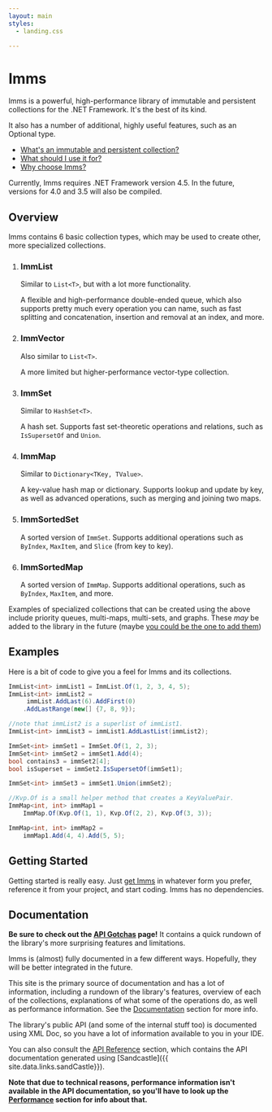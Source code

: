 ```yaml
---
layout: main
styles:
  - landing.css

---
```


# Imms
Imms is a powerful, high-performance library of immutable and persistent collections for the .NET Framework. It's the best of its kind.

It also has a number of additional, highly useful features, such as an Optional type.

* [What's an immutable and persistent collection?](/pages/immutable)
* [What should I use it for?](/pages/immutableUses)
* [Why choose Imms?](/pages/features)

Currently, Imms requires .NET Framework version 4.5. In the future, versions for 4.0 and 3.5 will also be compiled.

## Overview
Imms contains 6 basic collection types, which may be used to create other, more specialized collections.

1. ### ImmList
    Similar to `List<T>`, but with a lot more functionality.

	A flexible and high-performance double-ended queue, which also supports pretty much every operation you can name, such as fast splitting and concatenation, insertion and removal at an index, and more.

2. ### ImmVector
    Also similar to `List<T>`.

    A more limited but higher-performance vector-type collection.

3. ### ImmSet
	Similar to `HashSet<T>`.

    A hash set. Supports fast set-theoretic operations and relations, such as `IsSupersetOf` and `Union`.

4. ### ImmMap
	Similar to `Dictionary<TKey, TValue>`.

    A key-value hash map or dictionary. Supports lookup and update by key, as well as advanced operations, such as merging and joining two maps.

5. ### ImmSortedSet
	A sorted version of `ImmSet`. Supports additional operations such as `ByIndex`, `MaxItem`, and `Slice` (from key to key).

6. ### ImmSortedMap
	A sorted version of `ImmMap`. Supports additional operations, such as `ByIndex`, `MaxItem`, and more.

Examples of specialized collections that can be created using the above include priority queues, multi-maps, multi-sets, and graphs. These *may* be added to the library in the future (maybe [you could be the one to add them](/pages/extension/specialized))

## Examples
Here is a bit of code to give you a feel for Imms and its collections.

```csharp
ImmList<int> immList1 = ImmList.Of(1, 2, 3, 4, 5);
ImmList<int> immList2 = 
	 immList.AddLast(6).AddFirst(0)
	.AddLastRange(new[] {7, 8, 9});

//note that immList2 is a superlist of immList1.
ImmList<int> immList3 = immList1.AddLastList(immList2);

ImmSet<int> immSet1 = ImmSet.Of(1, 2, 3);
ImmSet<int> immSet2 = immSet1.Add(4);
bool contains3 = immSet2[4];
bool isSuperset = immSet2.IsSupersetOf(immSet1);

ImmSet<int> immSet3 = immSet1.Union(immSet2);

//Kvp.Of is a small helper method that creates a KeyValuePair.
ImmMap<int, int> immMap1 = 
	ImmMap.Of(Kvp.Of(1, 1), Kvp.Of(2, 2), Kvp.Of(3, 3));

ImmMap<int, int> immMap2 = 
	immMap1.Add(4, 4).Add(5, 5);

```

## Getting Started
Getting started is really easy. Just [get Imms](/pages/getImms) in whatever form you prefer, reference it from your project, and start coding. Imms has no dependencies.

## Documentation
**Be sure to check out the [API Gotchas](/pages/docs/gotchas) page!** It contains a quick rundown of the library's more surprising features and limitations.

Imms is (almost) fully documented in a few different ways. Hopefully, they will be better integrated in the future.

This site is the primary source of documentation and has a lot of information, including a rundown of the library's features, overview of each of the collections, explanations of what some of the operations do, as well as performance information. See the [Documentation](/pages/docs) section for more info.

The library's public API (and some of the internal stuff too) is documented using XML Doc, so you have a lot of information available to you in your IDE.

You can also consult the [API Reference](/API/index.html) section, which contains the API documentation generated using [Sandcastle]({{ site.data.links.sandCastle}}).

**Note that due to technical reasons, performance information isn't available in the API documentation, so you'll have to look up the [Performance](/pages/performance) section for info about that.**